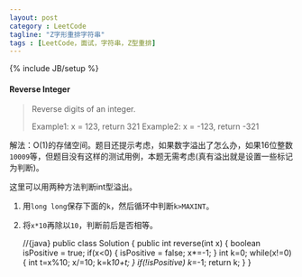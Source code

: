 ```yaml
---
layout: post
category : LeetCode
tagline: "Z字形重排字符串"
tags : [LeetCode，面试，字符串，Z型重排]
---
```

{% include JB/setup %}

<h4 id="Reverse-Integer">Reverse Integer</h4>

> Reverse digits of an integer.
>
>Example1: x = 123, return 321
Example2: x = -123, return -321 



解法：O(1)的存储空间。题目还提示考虑，如果数字溢出了怎么办，如果16位整数`10009`等，但题目没有这样的测试用例，本题无需考虑(真有溢出就是设置一些标记为判断)。

这里可以用两种方法判断int型溢出。

1. 用`long long`保存下面的`k`，然后循环中判断`k>MAXINT`。
2. 将`x*10`再除以`10`，判断前后是否相等。

	//{java}
	public class Solution {
    public int reverse(int x) {
        boolean isPositive = true;
        if(x<0)
        {
            isPositive = false;
            x*=-1;
        }
        int k=0;
        while(x!=0)
        {
            int t=x%10;
            x/=10;
            k=k*10+t;
        }
        if(!isPositive)
            k*=-1;
        return k;
    }
}